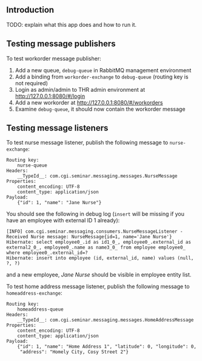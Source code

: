 Introduction
------------

TODO: explain what this app does and how to run it.

Testing message publishers
--------------------------

To test workorder message publisher:

1. Add a new queue, `debug-queue` in RabbitMQ management environment
2. Add a binding from `workorder-exchange` to `debug-queue` (routing key is not required)
3. Login as admin/admin to THR admin environment at http://127.0.0.1:8080/#/login
3. Add a new workorder at http://127.0.0.1:8080/#/workorders
4. Examine `debug-queue`, it should now contain the workorder message

Testing message listeners
-------------------------

To test nurse message listener, publish the following message to
`nurse-exchange`:

    Routing key:
        nurse-queue
    Headers:
        __TypeId__: com.cgi.seminar.messaging.messages.NurseMessage
    Properties:
        content_encoding: UTF-8
        content_type: application/json
    Payload:
        {"id": 1, "name": "Jane Nurse"}

You should see the following in debug log (`insert` will be missing if you have
an employee with external ID 1 already):


    [INFO] com.cgi.seminar.messaging.consumers.NurseMessageListener - Received Nurse message: NurseMessage{id=1, name='Jane Nurse'}
    Hibernate: select employee0_.id as id1_0_, employee0_.external_id as external2_0_, employee0_.name as name3_0_ from employee employee0_ where employee0_.external_id=?
    Hibernate: insert into employee (id, external_id, name) values (null, ?, ?)

and a new employee, *Jane Nurse* should be visible in employee entity list.

To test home address message listener, publish the following message to
`homeaddress-exchange`:

    Routing key:
        homeaddress-queue
    Headers:
        __TypeId__: com.cgi.seminar.messaging.messages.HomeAddressMessage
    Properties:
        content_encoding: UTF-8
        content_type: application/json
    Payload:
        {"id": 1, "name": "Home Address 1", "latitude": 0, "longitude": 0,
         "address": "Homely City, Cosy Street 2"}
